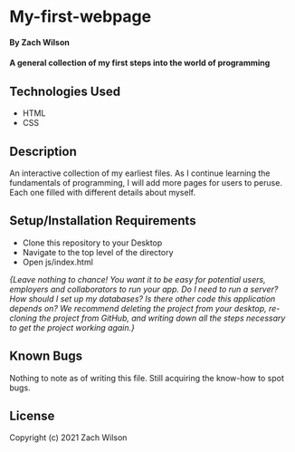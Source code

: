 # My-first-webpage

#### By Zach Wilson

#### A general collection of my first steps into the world of programming

## Technologies Used

* HTML
* CSS

## Description

An interactive collection of my earliest files. As I continue learning the fundamentals of programming, I will add more pages for users to peruse. Each one filled with different details about myself.

## Setup/Installation Requirements

* Clone this repository to your Desktop
* Navigate to the top level of the directory
* Open js/index.html

_{Leave nothing to chance! You want it to be easy for potential users, employers and collaborators to run your app. Do I need to run a server? How should I set up my databases? Is there other code this application depends on? We recommend deleting the project from your desktop, re-cloning the project from GitHub, and writing down all the steps necessary to get the project working again.}_

## Known Bugs

Nothing to note as of writing this file. Still acquiring the know-how to spot bugs.

## License



Copyright (c) 2021 Zach Wilson

